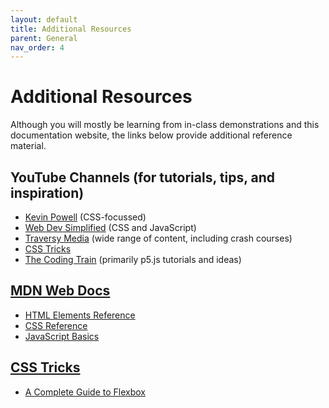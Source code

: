 ```yaml
---
layout: default
title: Additional Resources
parent: General
nav_order: 4
---
```

# Additional Resources

Although you will mostly be learning from in-class demonstrations and this documentation website, the links below provide additional reference material.
## YouTube Channels (for tutorials, tips, and inspiration)
-  [Kevin Powell](https://www.youtube.com/@KevinPowell) (CSS-focussed)
- [Web Dev Simplified](https://www.youtube.com/@WebDevSimplified) (CSS and JavaScript)
- [Traversy Media](https://www.youtube.com/@TraversyMedia) (wide range of content, including crash courses)
- [CSS Tricks](https://www.youtube.com/@realcsstricks)
- [The Coding Train](https://www.youtube.com/@TheCodingTrain) (primarily p5.js tutorials and ideas)

## [MDN Web Docs](https://developer.mozilla.org/en-US/)
- [HTML Elements Reference](https://developer.mozilla.org/en-US/docs/Web/HTML/Element)
- [CSS Reference](https://developer.mozilla.org/en-US/docs/Web/CSS/Reference)
- [JavaScript Basics](https://developer.mozilla.org/en-US/docs/Learn/Getting_started_with_the_web/JavaScript_basics)

## [CSS Tricks](https://css-tricks.com)
- [A Complete Guide to Flexbox](https://css-tricks.com/snippets/css/a-guide-to-flexbox/)